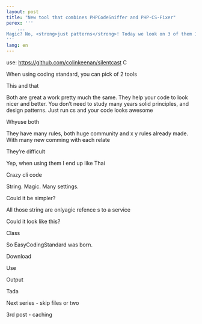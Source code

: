 ```yaml
---
layout: post
title: "New tool that combines PHPCodeSniffer and PHP-CS-Fixer"
perex: '''
    ...
Magic? No, <strong>just patterns</strong>! Today we look on 3 of them I found and fond in Symfony and Laravel world.
'''
lang: en
---
```


use: https://github.com/colinkeenan/silentcast
C

When using coding standard, you can pick of 2 tools

This and that

Both are great a work pretty much the same. They help your code to look nicer and better. You don’t need to study many years solid principles, and design patterns. Just run cs and your code looks awesome

Whyuse both

They have many rules, both huge community and x y rules already made. With many new comming with each relate

They’re difficult

Yep, when using them I end up like Thai

Crazy cli code

String. Magic. Many settings.


Could it be simpler?

All those string are onlyagic refence s to a service

Could it look like this?

Class

So EasyCodingStandard was born.

Download

Use

Output

Tada



Next series - skip files or two

3rd post - caching 
